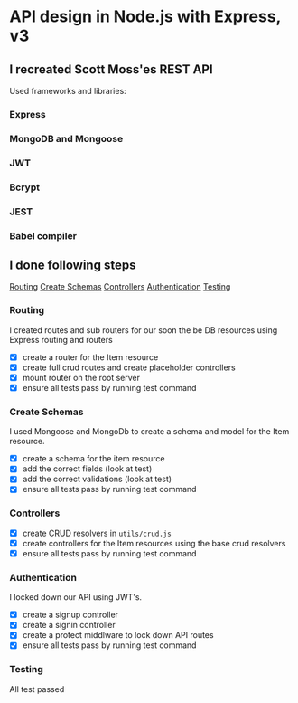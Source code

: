 # API design in Node.js with Express, v3

## I recreated Scott Moss'es REST API 
Used frameworks and libraries:
### Express
### MongoDB and Mongoose
### JWT
### Bcrypt
### JEST
### Babel compiler

## I done following steps
[Routing](#routing)
[Create Schemas](#create-schemas)
[Controllers](#controllers)
[Authentication](#authentication)
[Testing](#testing)


### Routing
I created routes and sub routers for our soon the be DB resources using Express routing and routers
- [X] create a router for the Item resource
- [X] create full crud routes and create placeholder controllers
- [X] mount router on the root server
- [X] ensure all tests pass by running test command

### Create Schemas
I used Mongoose and MongoDb to create a schema and model for the Item resource.

- [X] create a schema for the item resource
- [X] add the correct fields (look at test)
- [X] add the correct validations (look at test)
- [X] ensure all tests pass by running test command

### Controllers

- [X] create CRUD resolvers in `utils/crud.js`
- [X] create controllers for the Item resources using the base crud resolvers
- [X] ensure all tests pass by running test command

### Authentication
I locked down our API using JWT's.

- [X] create a signup controller
- [X] create a signin controller
- [X] create a protect middlware to lock down API routes
- [X] ensure all tests pass by running test command

### Testing
All test passed

